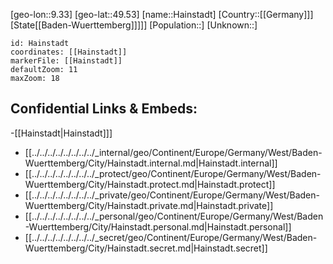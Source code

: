 ﻿---
location: [49.53,9.33]
mapzoom: [7,12] 
mapmarker: city 
type: City
tags:
- geo/City


SpocWebEntityId: 30714
isDeleted: false
confidential: public

---
[geo-lon::9.33]
[geo-lat::49.53]
[name::Hainstadt]
[Country::[[Germany]]]
[State[[Baden-Wuerttemberg]]]]]
[Population::]
[Unknown::]


```leaflet
id: Hainstadt
coordinates: [[Hainstadt]]
markerFile: [[Hainstadt]]
defaultZoom: 11 
maxZoom: 18
```


## Confidential Links & Embeds: 
-[[Hainstadt|Hainstadt]]] 
- [[../../../../../../../../_internal/geo/Continent/Europe/Germany/West/Baden-Wuerttemberg/City/Hainstadt.internal.md|Hainstadt.internal]] 
- [[../../../../../../../../_protect/geo/Continent/Europe/Germany/West/Baden-Wuerttemberg/City/Hainstadt.protect.md|Hainstadt.protect]] 
- [[../../../../../../../../_private/geo/Continent/Europe/Germany/West/Baden-Wuerttemberg/City/Hainstadt.private.md|Hainstadt.private]] 
- [[../../../../../../../../_personal/geo/Continent/Europe/Germany/West/Baden-Wuerttemberg/City/Hainstadt.personal.md|Hainstadt.personal]] 
- [[../../../../../../../../_secret/geo/Continent/Europe/Germany/West/Baden-Wuerttemberg/City/Hainstadt.secret.md|Hainstadt.secret]] 
